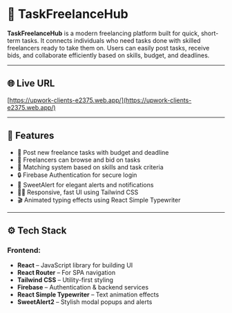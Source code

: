 # 🔧 TaskFreelanceHub

**TaskFreelanceHub** is a modern freelancing platform built for quick, short-term tasks. It connects individuals who need tasks done with skilled freelancers ready to take them on. Users can easily post tasks, receive bids, and collaborate efficiently based on skills, budget, and deadlines.

---

## 🌐 Live URL

[https://upwork-clients-e2375.web.app/](https://upwork-clients-e2375.web.app/)

---

## 🚀 Features

- 📝 Post new freelance tasks with budget and deadline
- 💼 Freelancers can browse and bid on tasks
- 🎯 Matching system based on skills and task criteria
- 🔒 Firebase Authentication for secure login
- 🔔 SweetAlert for elegant alerts and notifications
- 🧑‍💻 Responsive, fast UI using Tailwind CSS
- 🎬 Animated typing effects using React Simple Typewriter

---

## ⚙️ Tech Stack

### Frontend:
- **React** – JavaScript library for building UI
- **React Router** – For SPA navigation
- **Tailwind CSS** – Utility-first styling
- **Firebase** – Authentication & backend services
- **React Simple Typewriter** – Text animation effects
- **SweetAlert2** – Stylish modal popups and alerts
